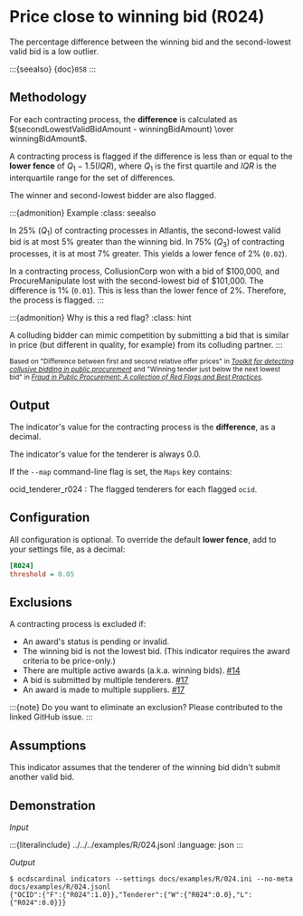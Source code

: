 # Price close to winning bid (R024)

The percentage difference between the winning bid and the second-lowest valid bid is a low outlier.

:::{seealso}
{doc}`058`
:::

## Methodology

For each contracting process, the **difference** is calculated as $(secondLowestValidBidAmount - winningBidAmount) \over winningBidAmount$.

A contracting process is flagged if the difference is less than or equal to the **lower fence** of $Q_1 - 1.5(IQR)$, where $Q_1$ is the first quartile and $IQR$ is the interquartile range for the set of differences.

The winner and second-lowest bidder are also flagged.

:::{admonition} Example
:class: seealso

In 25% ($Q_1$) of contracting processes in Atlantis, the second-lowest valid bid is at most 5% greater than the winning bid. In 75% ($Q_3$) of contracting processes, it is at most 7% greater. This yields a lower fence of 2% (`0.02`).

In a contracting process, CollusionCorp won with a bid of \$100,000, and ProcureManipulate lost with the second-lowest bid of \$101,000. The difference is 1% (`0.01`). This is less than the lower fence of 2%. Therefore, the process is flagged.
:::

:::{admonition} Why is this a red flag?
:class: hint

A colluding bidder can mimic competition by submitting a bid that is similar in price (but different in quality, for example) from its colluding partner.
:::

<small>Based on "Difference between first and second relative offer prices" in [*Toolkit for detecting collusive bidding in public procurement*](https://www.govtransparency.eu/wp-content/uploads/2015/11/GTI_WP2014_2_Toth_et_al_150413.pdf) and "Winning tender just below the next lowest bid" in [*Fraud in Public Procurement: A collection of Red Flags and Best Practices*](https://ec.europa.eu/sfc/system/files/documents/sfc-files/fraud-public-procurement-final-20122017-ares20176254403.pdf).</small>

## Output

The indicator's value for the contracting process is the **difference**, as a decimal.

The indicator's value for the tenderer is always 0.0.

If the ``--map`` command-line flag is set, the ``Maps`` key contains:

ocid_tenderer_r024
: The flagged tenderers for each flagged `ocid`.

## Configuration

All configuration is optional. To override the default **lower fence**, add to your settings file, as a decimal:

```ini
[R024]
threshold = 0.05
```

## Exclusions

A contracting process is excluded if:

- An award's status is pending or invalid.
- The winning bid is not the lowest bid. (This indicator requires the award criteria to be price-only.)
- There are multiple active awards (a.k.a. winning bids). [#14](https://github.com/open-contracting/cardinal-rs/issues/14)
- A bid is submitted by multiple tenderers. [#17](https://github.com/open-contracting/cardinal-rs/issues/17)
- An award is made to multiple suppliers. [#17](https://github.com/open-contracting/cardinal-rs/issues/17)

:::{note}
Do you want to eliminate an exclusion? Please contributed to the linked GitHub issue.
:::

## Assumptions

This indicator assumes that the tenderer of the winning bid didn't submit another valid bid.

## Demonstration

*Input*

:::{literalinclude} ../../../examples/R/024.jsonl
:language: json
:::

*Output*

```console
$ ocdscardinal indicators --settings docs/examples/R/024.ini --no-meta docs/examples/R/024.jsonl
{"OCID":{"F":{"R024":1.0}},"Tenderer":{"W":{"R024":0.0},"L":{"R024":0.0}}}

```
